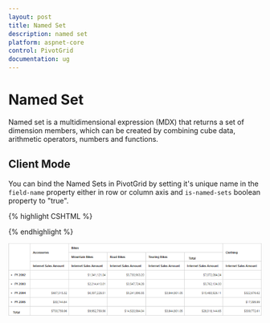 ```yaml
---
layout: post
title: Named Set
description: named set
platform: aspnet-core
control: PivotGrid
documentation: ug
---
```


# Named Set

Named set is a multidimensional expression (MDX) that returns a set of dimension members, which can be created by combining cube data, arithmetic operators, numbers and functions.

## Client Mode

You can bind the Named Sets in PivotGrid by setting it's unique name in the `field-name` property either in row or column axis and `is-named-sets` boolean property to "true".

{% highlight CSHTML %}

<ej-pivot-grid id="PivotGrid1">
    <e-data-source catalog="Adventure Works DW 2008 SE" cube="Adventure Works" data="//bi.syncfusion.com/olap/msmdpump.dll">
        <e-pivot-rows>
            <e-row-field field-name="[Date].[Fiscal]"></e-row-field>
        </e-pivot-rows>
        <e-pivot-columns>
            <e-column-field field-name="[Core Product Group]"></e-column-field>
        </e-pivot-columns>
        <e-pivot-values>
            <e-value-field axis="Column">
                <e-measures>
                    <e-measure-items field-name="[Measures].[Internet Sales Amount]" is-named-sets="true"></e-measure-items>
                </e-measures>
            </e-value-field>
        </e-pivot-values>
    </e-data-source>
</ej-pivot-grid>

{% endhighlight %}

![](KPI_images/namedset.png)
